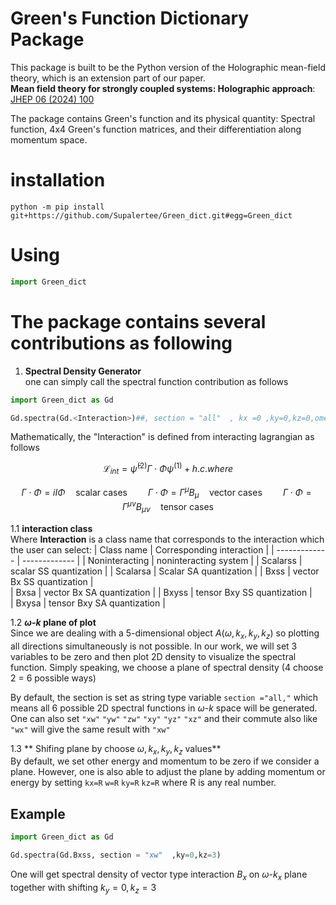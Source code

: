 ﻿# Green's Function Dictionary Package

This package is built to be the Python version of the Holographic mean-field theory, which is an extension part of our paper. <br />
**Mean field theory for strongly coupled systems: Holographic approach**: [ JHEP 06 (2024) 100](https://doi.org/10.1007/JHEP06%282024%29100)

The package contains Green's function and its physical quantity: Spectral function, 4x4 Green's function matrices, and their differentiation along momentum space.

# installation

```zh
python -m pip install git+https://github.com/Supalertee/Green_dict.git#egg=Green_dict
```

# Using
```python
import Green_dict
```

# The package contains several contributions as following
1. **Spectral Density Generator** <br />
  one can simply call the spectral function contribution as follows
```python
import Green_dict as Gd

Gd.spectra(Gd.<Interaction>)##, section = "all"  , kx =0 ,ky=0,kz=0,omega =0  by default##)

```
Mathematically, the "Interaction" is defined from interacting lagrangian as follows
```math
\mathcal{L}_{int} = \bar\psi^{(2)}\Gamma \cdot \Phi \psi^{(1)} + h.c. where
```
```math
\Gamma \cdot \Phi = i I \Phi \quad\text{scalar cases} \quad\quad
\Gamma \cdot \Phi = \Gamma^\mu B_\mu \quad\text{vector cases}\quad\quad
\Gamma \cdot \Phi = \Gamma^{\mu\nu} B_{\mu\nu} \quad\text{tensor cases}
```
1.1 **interaction class** <br/>
Where **Interaction** is a class name that corresponds to the interaction which the user can select: 
| Class name      | Corresponding interaction |
| -------------   | ------------- |
| Noninteracting  | noninteracting system |
| Scalarss        | scalar SS quantization  |
| Scalarsa        | Scalar SA quantization  |
| Bxss            | vector Bx SS quantization |  
| Bxsa            | vector Bx SA quantization  |
| Bxyss           | tensor Bxy SS quantization |  
| Bxysa           | tensor Bxy SA quantization |

1.2 **$` \omega \text{-} k`$ plane of plot** <br/>
Since we are dealing with a 5-dimensional object $` A(\omega,k_x,k_y,k_z)`$ so plotting all directions simultaneously is not possible. In our work, we will set 3 variables
to be zero and then plot 2D density to visualize the spectral function. Simply speaking, we choose a plane of spectral density (4 choose 2 = 6 possible ways)

By default, the section is set as string type variable `section ="all,"` which means all 6 possible 2D spectral functions in  $` \omega \text{-} k`$ space will be generated.
One can also set `"xw"` `"yw"` `"zw"` `"xy"` `"yz"` `"xz"` and their commute also like `"wx"` will give the same result with `"xw"`  <br/>

1.3 ** Shifing plane by choose $`\omega,k_x,k_y,k_z`$ values** <br/>
By default, we set other energy and momentum to be zero if we consider a plane. However, one is also able to adjust the plane by adding momentum or energy by setting `kx=R` `w=R` `ky=R` `kz=R`
where R is any real number. <br />

## Example
```python
import Green_dict as Gd

Gd.spectra(Gd.Bxss, section = "xw"  ,ky=0,kz=3)

```

One will get spectral density of vector type interaction $`B_x`$ on $`\omega \text{-} k_x`$ plane together with shifting $`k_y = 0 , k_z = 3`$
